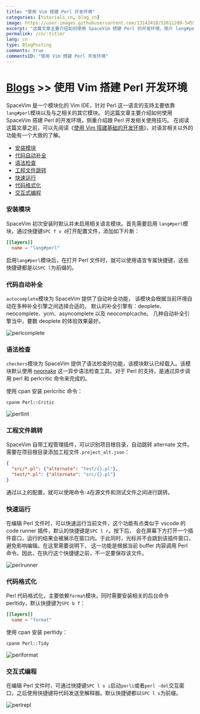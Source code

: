 ```yaml
---
title: "使用 Vim 搭建 Perl 开发环境"
categories: [tutorials_cn, blog_cn]
image: https://user-images.githubusercontent.com/13142418/52611209-54550500-2ebf-11e9-9b9f-f697a0db52a3.png
excerpt: "这篇文章主要介绍如何使用 SpaceVim 搭建 Perl 的开发环境，简介 lang#perl 模块所支持的功能特性以及使用技巧"
permalink: /cn/:title/
lang: cn
type: BlogPosting
comments: true
commentsID: "使用 Vim 搭建 Perl 开发环境"
---
```


# [Blogs](../blog/) >> 使用 Vim 搭建 Perl 开发环境

SpaceVim 是一个模块化的 Vim IDE，针对 Perl 这一语言的支持主要依靠`lang#perl`模块以及与之相关的其它模块。
的这篇文章主要介绍如何使用 SpaceVim 搭建 Perl 的开发环境，侧重介绍跟 Perl 开发相关使用技巧。
在阅读这篇文章之前，可以先阅读《[使用 Vim 搭建基础的开发环境](../use-vim-as-ide/)》，对语言相关以外的功能有一个大致的了解。

<!-- vim-markdown-toc GFM -->

- [安装模块](#安装模块)
- [代码自动补全](#代码自动补全)
- [语法检查](#语法检查)
- [工程文件跳转](#工程文件跳转)
- [快速运行](#快速运行)
- [代码格式化](#代码格式化)
- [交互式编程](#交互式编程)

<!-- vim-markdown-toc -->

### 安装模块

SpaceVim 初次安装时默认并未启用相关语言模块。首先需要启用
`lang#perl`模块，通过快捷键`SPC f v d`打开配置文件，添加如下片断：

```toml
[[layers]]
  name = "lang#perl"
```

启用`lang#perl`模块后，在打开 Perl 文件时，就可以使用语言专属快捷键，这些快捷键都是以`SPC l`为前缀的。

### 代码自动补全

`autocomplete`模块为 SpaceVim 提供了自动补全功能，
该模块会根据当前环境自动在多种补全引擎之间选择合适的，
默认的补全引擎有：deoplete、neocomplete、ycm、asyncomplete 以及 neocomplcache。
几种自动补全引擎当中，要数 deoplete 的体验效果最好。

![perlcomplete](https://user-images.githubusercontent.com/13142418/52611209-54550500-2ebf-11e9-9b9f-f697a0db52a3.png)

### 语法检查

`checkers`模块为 SpaceVim 提供了语法检查的功能，该模块默认已经载入。该模块默认使用 [neomake](https://github.com/neomake/neomake)
这一异步语法检查工具。对于 Perl 的支持，是通过异步调用 perl 和 perlcritic 命令来完成的。

使用 cpan 安装 perlcritic 命令：

```sh
cpanm Perl::Critic
```

![perllint](https://user-images.githubusercontent.com/13142418/52614908-2cb96900-2ece-11e9-8c73-2881f8030c6e.png)

### 工程文件跳转

SpaceVim 自带工程管理插件，可以识别项目根目录，自动跳转 alternate 文件。需要在项目根目录添加工程文件`.project_alt.json`：

```json
{
  "src/*.pl": {"alternate": "test/{}.pl"},
  "test/*.pl": {"alternate": "src/{}.pl"}
}
```

通过以上的配置，就可以使用命令`:A`在源文件和测试文件之间进行跳转。

### 快速运行

在编辑 Perl 文件时，可以快速运行当前文件，这个功能有点类似于 vscode 的 code runner 插件，默认的快捷键是`SPC l r`。按下后，
会在屏幕下方打开一个插件窗口，运行的结果会被展示在窗口内。于此同时，光标并不会跳到该插件窗口，避免影响编辑。在这里需要说明下，
这一功能是根据当前 buffer 内容调用 Perl 命令。因此，在执行这个快捷键之前，不一定要保存该文件。

![perlrunner](https://user-images.githubusercontent.com/13142418/52611211-54550500-2ebf-11e9-9baf-a6437da8fcf4.png)

### 代码格式化

Perl 代码格式化，主要依赖`format`模块，同时需要安装相关的后台命令 perltidy，默认快捷键为`SPC b f`：

```toml
[[layers]]
  name = "format"
```

使用 cpan 安装 perltidy：

```sh
cpanm Perl::Tidy
```

![perlformat](https://user-images.githubusercontent.com/13142418/52614978-71dd9b00-2ece-11e9-884d-a5c2328b53ae.gif)

### 交互式编程

在编辑 Perl 文件时，可通过快捷键`SPC l s i`启动`perli`或者`perl -del`交互窗口，之后使用快捷键将代码发送至解释器。默认快捷键都以`SPC l s`为前缀。

![perlrepl](https://user-images.githubusercontent.com/13142418/52611210-54550500-2ebf-11e9-8ba2-b5cd3cc70885.gif)
